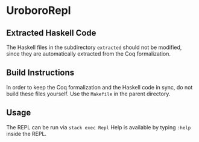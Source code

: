 # UroboroRepl

## Extracted Haskell Code
The Haskell files in the subdirectory `extracted` should not be modified, since they are automatically extracted from the Coq formalization.

## Build Instructions
In order to keep the Coq formalization and the Haskell code in sync, do not build these files yourself.
Use the `Makefile` in the parent directory.

## Usage
The REPL can be run via `stack exec Repl`
Help is available by typing `:help` inside the REPL.

